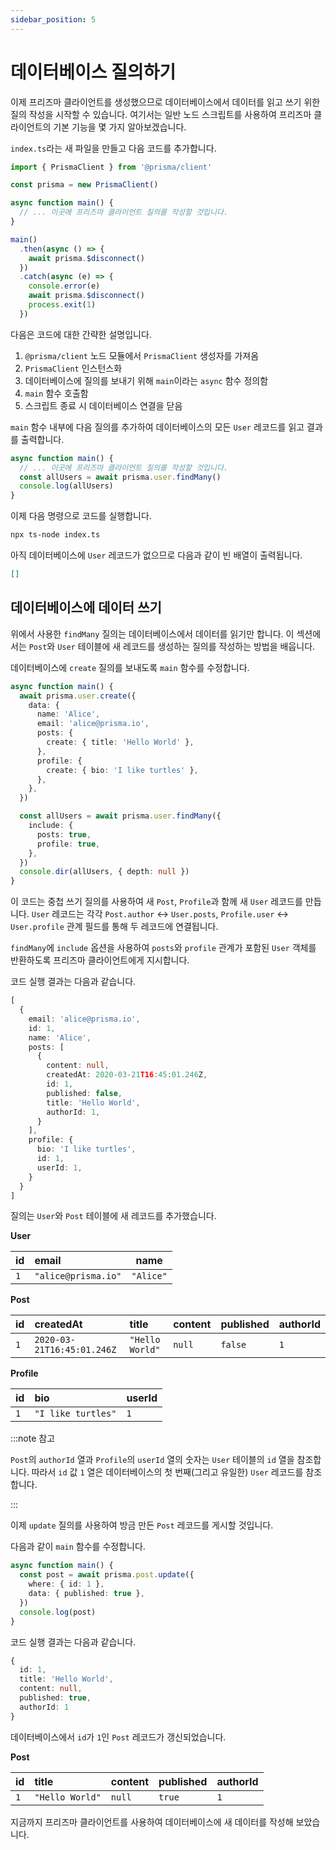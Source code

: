 ```yaml
---
sidebar_position: 5
---
```


# 데이터베이스 질의하기

이제 프리즈마 클라이언트를 생성했으므로 데이터베이스에서 데이터를 읽고 쓰기 위한 질의 작성을 시작할 수 있습니다. 여기서는 일반 노드 스크립트를 사용하여 프리즈마 클라이언트의 기본 기능을 몇 가지 알아보겠습니다.

`index.ts`라는 새 파일을 만들고 다음 코드를 추가합니다.

```ts title="index.ts"
import { PrismaClient } from '@prisma/client'

const prisma = new PrismaClient()

async function main() {
  // ... 이곳에 프리즈마 클라이언트 질의를 작성할 것입니다.
}

main()
  .then(async () => {
    await prisma.$disconnect()
  })
  .catch(async (e) => {
    console.error(e)
    await prisma.$disconnect()
    process.exit(1)
  })
```

다음은 코드에 대한 간략한 설명입니다.

1. `@prisma/client` 노드 모듈에서 `PrismaClient` 생성자를 가져옴
2. `PrismaClient` 인스턴스화
3. 데이터베이스에 질의를 보내기 위해 `main`이라는 `async` 함수 정의함
4. `main` 함수 호출함
5. 스크립트 종료 시 데이터베이스 연결을 닫음

`main` 함수 내부에 다음 질의를 추가하여 데이터베이스의 모든 `User` 레코드를 읽고 결과를 출력합니다.

```ts title="index.ts" {2-3}
async function main() {
  // ... 이곳에 프리즈마 클라이언트 질의를 작성할 것입니다.
  const allUsers = await prisma.user.findMany()
  console.log(allUsers)
}
```

이제 다음 명령으로 코드를 실행합니다.

```bash
npx ts-node index.ts
```

아직 데이터베이스에 `User` 레코드가 없으므로 다음과 같이 빈 배열이 출력됩니다.

```json
[]
```

## 데이터베이스에 데이터 쓰기

위에서 사용한 `findMany` 질의는 데이터베이스에서 데이터를 읽기만 합니다. 이 섹션에서는 `Post`와 `User` 테이블에 새 레코드를 생성하는 질의를 작성하는 방법을 배웁니다.

데이터베이스에 `create` 질의를 보내도록 `main` 함수를 수정합니다.

```ts title="index.ts"
async function main() {
  await prisma.user.create({
    data: {
      name: 'Alice',
      email: 'alice@prisma.io',
      posts: {
        create: { title: 'Hello World' },
      },
      profile: {
        create: { bio: 'I like turtles' },
      },
    },
  })

  const allUsers = await prisma.user.findMany({
    include: {
      posts: true,
      profile: true,
    },
  })
  console.dir(allUsers, { depth: null })
}
```

이 코드는 중첩 쓰기 질의를 사용하여 새 `Post`, `Profile`과 함께 새 `User` 레코드를 만듭니다. `User` 레코드는 각각 `Post.author` ↔ `User.posts`, `Profile.user` ↔ `User.profile` 관계 필드를 통해 두 레코드에 연결됩니다.

`findMany`에 `include` 옵션을 사용하여 `posts`와 `profile` 관계가 포함된 `User` 객체를 반환하도록 프리즈마 클라이언트에게 지시합니다.

코드 실행 결과는 다음과 같습니다.

```ts
[
  {
    email: 'alice@prisma.io',
    id: 1,
    name: 'Alice',
    posts: [
      {
        content: null,
        createdAt: 2020-03-21T16:45:01.246Z,
        id: 1,
        published: false,
        title: 'Hello World',
        authorId: 1,
      }
    ],
    profile: {
      bio: 'I like turtles',
      id: 1,
      userId: 1,
    }
  }
]
```

질의는 `User`와 `Post` 테이블에 새 레코드를 추가했습니다.

**User**

| id   | email               | name      |
| :--- | :------------------ | --------- |
| `1`  | `"alice@prisma.io"` | `"Alice"` |

**Post**

| id   | createdAt                  | title           | content | published | authorId |
| :--- | :------------------------- | :-------------- | :------ | :-------- | :------- |
| `1`  | `2020-03-21T16:45:01.246Z` | `"Hello World"` | `null`  | `false`   | `1`      |

**Profile**

| id   | bio                | userId |
| :--- | :----------------- | :----- |
| `1`  | `"I like turtles"` | `1`    |

:::note 참고

`Post`의 `authorId` 열과 `Profile`의 `userId` 열의 숫자는 `User` 테이블의 `id` 열을 참조합니다. 따라서 `id` 값 `1` 열은 데이터베이스의 첫 번째(그리고 유일한) `User` 레코드를 참조합니다.

:::

이제 `update` 질의를 사용하여 방금 만든 `Post` 레코드를 게시할 것입니다.

다음과 같이 `main` 함수를 수정합니다.

```ts title="index.ts"
async function main() {
  const post = await prisma.post.update({
    where: { id: 1 },
    data: { published: true },
  })
  console.log(post)
}
```

코드 실행 결과는 다음과 같습니다.

```ts
{
  id: 1,
  title: 'Hello World',
  content: null,
  published: true,
  authorId: 1
}
```

데이터베이스에서 `id`가 `1`인 `Post` 레코드가 갱신되었습니다.

**Post**

| **id** | **title**       | **content** | **published** | **authorId** |
| :----- | :-------------- | :---------- | :------------ | :----------- |
| `1`    | `"Hello World"` | `null`      | `true`        | `1`          |

지금까지 프리즈마 클라이언트를 사용하여 데이터베이스에 새 데이터를 작성해 보았습니다.

